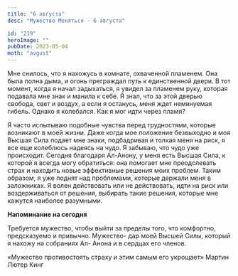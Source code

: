 ```yaml
---
title: "6 августа"
desc: "Мужество Меняться - 6 августа"

id: "219"
heroImage: ""
pubDate: 2023-05-04
moth: "avgust"
---
```


Мне снилось, что я нахожусь в комнате, охваченной пламенем. Она была полна
дыма, и огонь преграждал путь к единственной двери. В тот момент, когда я
начал задыхаться, я увидел за пламенем руку, которая подавала мне знак и
манила к себе. Я знал, что за этой дверью свобода, свет и воздух, а если я
останусь, меня ждет неминуемая гибель. Однако я колебался. Как я мог идти
через пламя?

Я часто испытываю подобные чувства перед трудностями, которые возникают в моей
жизни. Даже когда мое положение безвыходно и моя Высшая Сила подает мне знаки,
подбадривая и толкая меня на риск, я все еще колеблюсь надеясь на чудо. Я
забываю, что чудо уже происходит. Сегодня благодаря Ал-Анону, у меня есть
Высшая Сила, к которой я всегда могу обратиться: она помогает мне преодолевать
страх и находить новые эффективные решения моих проблем. Таким образом, я уже
поднят над проблемами, которые держали меня в заложниках. Я волен действовать
или не действовать, идти на риск или воздерживаться от решения, выбирать такие
решения, которые мне кажутся наиболее разумными.

**Напоминание на сегодня**

Требуется мужество, чтобы выйти за пределы того, что комфортно, предсказуемо и
привычно. Мужество- дар моей Высшей Силы, который я нахожу на собраниях Ал-
Анона и в сердцах его членов.

«Мужество противостоять страху и этим самым его укрощает» Мартин Лютер Кинг
